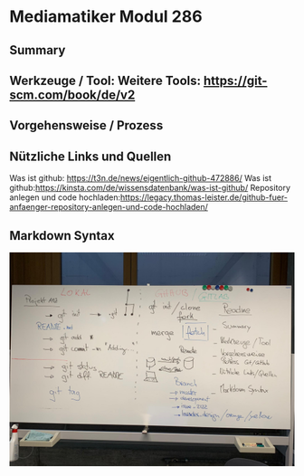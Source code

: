 # Mediamatiker Modul 286

## Summary

## Werkzeuge / Tool: Weitere Tools: https://git-scm.com/book/de/v2

## Vorgehensweise / Prozess

## Nützliche Links und Quellen
Was ist github: https://t3n.de/news/eigentlich-github-472886/
Was ist github:https://kinsta.com/de/wissensdatenbank/was-ist-github/
Repository anlegen und code hochladen:https://legacy.thomas-leister.de/github-fuer-anfaenger-repository-anlegen-und-code-hochladen/

## Markdown Syntax


![Übersicht Wandtafel](./assets/images/wandtafel_zusammenfassung_git_github.jpeg)
